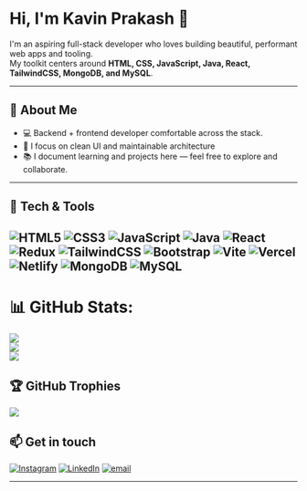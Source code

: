 # Hi, I'm Kavin Prakash 👋

I'm an aspiring full-stack developer who loves building beautiful, performant web apps and tooling.  
My toolkit centers around **HTML, CSS, JavaScript, Java, React, TailwindCSS, MongoDB, and MySQL**.

---

## 🔭 About Me
- 💻 Backend + frontend developer comfortable across the stack.
- 🎯 I focus on clean UI and  maintainable architecture
- 📚 I document learning and projects here — feel free to explore and collaborate.

---

## 🔧 Tech & Tools

![HTML5](https://img.shields.io/badge/HTML5-%23E34F26.svg?logo=html5&logoColor=white)
![CSS3](https://img.shields.io/badge/CSS3-%231572B6.svg?logo=css3&logoColor=white)
![JavaScript](https://img.shields.io/badge/JavaScript-%23F7DF1E.svg?logo=javascript&logoColor=black)
![Java](https://img.shields.io/badge/Java-%23007396.svg?logo=java&logoColor=white)
![React](https://img.shields.io/badge/React-%2320232a.svg?logo=react&logoColor=%2361DAFB)
![Redux](https://img.shields.io/badge/Redux-%23593d88.svg?logo=redux&logoColor=white)
![TailwindCSS](https://img.shields.io/badge/TailwindCSS-%2338B2AC.svg?logo=tailwindcss&logoColor=white)
![Bootstrap](https://img.shields.io/badge/Bootstrap-%237952B3.svg?logo=bootstrap&logoColor=white)
![Vite](https://img.shields.io/badge/Vite-%23646CFF.svg?logo=vite&logoColor=white)
![Vercel](https://img.shields.io/badge/Vercel-%23000000.svg?logo=vercel&logoColor=white)
![Netlify](https://img.shields.io/badge/Netlify-%2300C7B7.svg?logo=netlify&logoColor=white)
![MongoDB](https://img.shields.io/badge/MongoDB-%2347A248.svg?logo=mongodb&logoColor=white)
![MySQL](https://img.shields.io/badge/MySQL-%23007ACC.svg?logo=mysql&logoColor=white)
---
# 📊 GitHub Stats:
![](https://github-readme-stats.vercel.app/api?username=Kavin-Prakash-T&theme=dark&hide_border=false&include_all_commits=true&count_private=true)<br/>
![](https://nirzak-streak-stats.vercel.app/?user=Kavin-Prakash-T&theme=dark&hide_border=false)<br/>
![](https://github-readme-stats.vercel.app/api/top-langs/?username=Kavin-Prakash-T&theme=dark&hide_border=false&include_all_commits=true&count_private=true&layout=compact)

## 🏆 GitHub Trophies
![](https://github-profile-trophy.vercel.app/?username=Kavin-Prakash-T&theme=radical&no-frame=false&no-bg=false&margin-w=4)


## 📫 Get in touch
[![Instagram](https://img.shields.io/badge/Instagram-%23E4405F.svg?logo=Instagram&logoColor=white)](https://instagram.com/_ka.v.i.n_) [![LinkedIn](https://img.shields.io/badge/LinkedIn-%230077B5.svg?logo=linkedin&logoColor=white)](https://linkedin.com/in/kavin-prakash-t-57345b32a/) [![email](https://img.shields.io/badge/Email-D14836?logo=gmail&logoColor=white)](mailto:tkavinprakash@gmail.com) 

---

